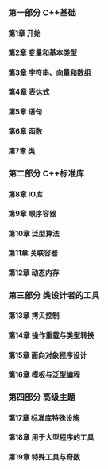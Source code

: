 ### 第一部分 C++基础

#### 第1章 开始

#### 第2章 变量和基本类型

#### 第3章 字符串、向量和数组

#### 第4章 表达式

#### 第5章 语句

#### 第6章 函数

#### 第7章 类



### 第二部分 C++标准库

#### 第8章 IO库

#### 第9章 顺序容器

#### 第10章 泛型算法

#### 第11章 关联容器

#### 第12章 动态内存



### 第三部分 类设计者的工具

#### 第13章 拷贝控制

#### 第14章 操作重载与类型转换

#### 第15章 面向对象程序设计

#### 第16章 模板与泛型编程



### 第四部分 高级主题

#### 第17章 标准库特殊设施

#### 第18章 用于大型程序的工具

#### 第19章 特殊工具与奇数

